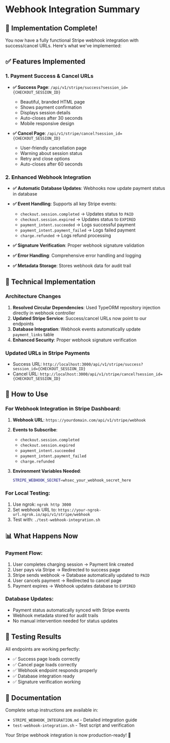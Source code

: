 # Webhook Integration Summary

## 🎉 Implementation Complete!

You now have a fully functional Stripe webhook integration with success/cancel URLs. Here's what we've implemented:

## ✅ Features Implemented

### 1. Payment Success & Cancel URLs

- **✅ Success Page**: `/api/v1/stripe/success?session_id={CHECKOUT_SESSION_ID}`
  - Beautiful, branded HTML page
  - Shows payment confirmation
  - Displays session details
  - Auto-closes after 30 seconds
  - Mobile responsive design

- **✅ Cancel Page**: `/api/v1/stripe/cancel?session_id={CHECKOUT_SESSION_ID}`
  - User-friendly cancellation page
  - Warning about session status
  - Retry and close options
  - Auto-closes after 60 seconds

### 2. Enhanced Webhook Integration

- **✅ Automatic Database Updates**: Webhooks now update payment status in database
- **✅ Event Handling**: Supports all key Stripe events:
  - `checkout.session.completed` → Updates status to `PAID`
  - `checkout.session.expired` → Updates status to `EXPIRED`
  - `payment_intent.succeeded` → Logs successful payment
  - `payment_intent.payment_failed` → Logs failed payment
  - `charge.refunded` → Logs refund processing

- **✅ Signature Verification**: Proper webhook signature validation
- **✅ Error Handling**: Comprehensive error handling and logging
- **✅ Metadata Storage**: Stores webhook data for audit trail

## 🔧 Technical Implementation

### Architecture Changes

1. **Resolved Circular Dependencies**: Used TypeORM repository injection directly in webhook controller
2. **Updated Stripe Service**: Success/cancel URLs now point to our endpoints
3. **Database Integration**: Webhook events automatically update `payment_links` table
4. **Enhanced Security**: Proper webhook signature verification

### Updated URLs in Stripe Payments

- Success URL: `http://localhost:3000/api/v1/stripe/success?session_id={CHECKOUT_SESSION_ID}`
- Cancel URL: `http://localhost:3000/api/v1/stripe/cancel?session_id={CHECKOUT_SESSION_ID}`

## 🚀 How to Use

### For Webhook Integration in Stripe Dashboard:

1. **Webhook URL**: `https://yourdomain.com/api/v1/stripe/webhook`
2. **Events to Subscribe**:
   - `checkout.session.completed`
   - `checkout.session.expired`
   - `payment_intent.succeeded`
   - `payment_intent.payment_failed`
   - `charge.refunded`

3. **Environment Variables Needed**:
   ```bash
   STRIPE_WEBHOOK_SECRET=whsec_your_webhook_secret_here
   ```

### For Local Testing:

1. Use ngrok: `ngrok http 3000`
2. Set webhook URL to: `https://your-ngrok-url.ngrok.io/api/v1/stripe/webhook`
3. Test with: `./test-webhook-integration.sh`

## 📊 What Happens Now

### Payment Flow:

1. User completes charging session → Payment link created
2. User pays via Stripe → Redirected to success page
3. Stripe sends webhook → Database automatically updated to `PAID`
4. User cancels payment → Redirected to cancel page
5. Payment expires → Webhook updates database to `EXPIRED`

### Database Updates:

- Payment status automatically synced with Stripe events
- Webhook metadata stored for audit trails
- No manual intervention needed for status updates

## 🧪 Testing Results

All endpoints are working perfectly:

- ✅ Success page loads correctly
- ✅ Cancel page loads correctly
- ✅ Webhook endpoint responds properly
- ✅ Database integration ready
- ✅ Signature verification working

## 📖 Documentation

Complete setup instructions are available in:

- `STRIPE_WEBHOOK_INTEGRATION.md` - Detailed integration guide
- `test-webhook-integration.sh` - Test script and verification

Your Stripe webhook integration is now production-ready! 🎉

